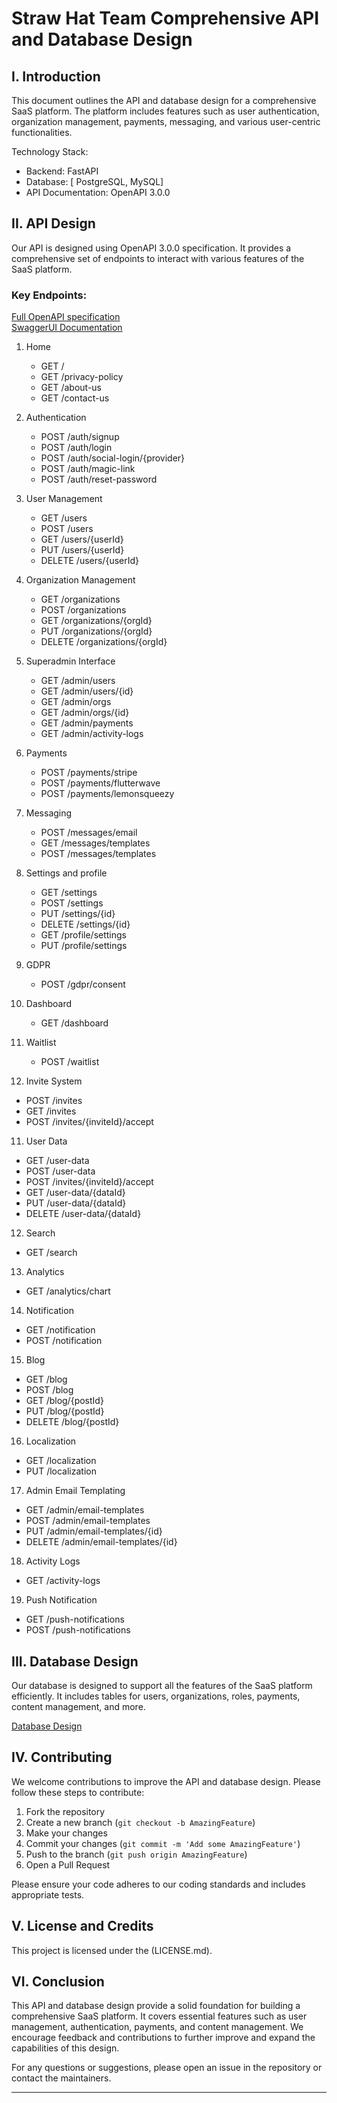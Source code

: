 # Straw Hat Team Comprehensive API and Database Design

## I. Introduction

This document outlines the API and database design for a comprehensive SaaS platform. The platform includes features such as user authentication, organization management, payments, messaging, and various user-centric functionalities.

Technology Stack:
- Backend: FastAPI
- Database: [ PostgreSQL, MySQL]
- API Documentation: OpenAPI 3.0.0

## II. API Design

Our API is designed using OpenAPI 3.0.0 specification. It provides a comprehensive set of endpoints to interact with various features of the SaaS platform.

### Key Endpoints:

[Full OpenAPI specification](https://github.com/dammycute/straw_hat_team/blob/straw_hat_team/api_specs.yaml) <br />
[SwaggerUI Documentation](https://app.swaggerhub.com/apis-docs/JUSTCOVENANT_1/your-api/1.0.0)

1. Home
   - GET /
   - GET /privacy-policy
   - GET /about-us
   - GET /contact-us

2. Authentication
   - POST /auth/signup
   - POST /auth/login
   - POST /auth/social-login/{provider}
   - POST /auth/magic-link
   - POST /auth/reset-password

3. User Management
   - GET /users
   - POST /users
   - GET /users/{userId}
   - PUT /users/{userId}
   - DELETE /users/{userId}

4. Organization Management
   - GET /organizations
   - POST /organizations
   - GET /organizations/{orgId}
   - PUT /organizations/{orgId}
   - DELETE /organizations/{orgId}

5. Superadmin Interface
   - GET /admin/users
   - GET /admin/users/{id}
   - GET /admin/orgs
   - GET /admin/orgs/{id}
   - GET /admin/payments
   - GET /admin/activity-logs

6. Payments
   - POST /payments/stripe
   - POST /payments/flutterwave
   - POST /payments/lemonsqueezy

7. Messaging
   - POST /messages/email
   - GET /messages/templates
   - POST /messages/templates

8. Settings and profile
   - GET /settings
   - POST /settings
   - PUT /settings/{id}
   - DELETE /settings/{id}
   - GET /profile/settings
   - PUT /profile/settings

7. GDPR
   - POST /gdpr/consent

8. Dashboard
   - GET /dashboard

9. Waitlist
   - POST /waitlist

10. Invite System
   - POST /invites
   - GET /invites
   - POST /invites/{inviteId}/accept

11. User Data
   - GET /user-data
   - POST /user-data
   - POST /invites/{inviteId}/accept
   - GET /user-data/{dataId}
   - PUT /user-data/{dataId}
   - DELETE /user-data/{dataId}

12. Search
   - GET /search

13. Analytics
   - GET /analytics/chart

14. Notification
   - GET /notification
   - POST /notification

15. Blog
   - GET /blog
   - POST /blog
   - GET /blog/{postId}
   - PUT /blog/{postId}
   - DELETE /blog/{postId}

16. Localization
   - GET /localization
   - PUT /localization

17. Admin Email Templating
   - GET /admin/email-templates
   - POST /admin/email-templates
   - PUT /admin/email-templates/{id}
   - DELETE /admin/email-templates/{id}

18. Activity Logs
   - GET /activity-logs

19. Push Notification
   - GET /push-notifications
   - POST /push-notifications

## III. Database Design

Our database is designed to support all the features of the SaaS platform efficiently. It includes tables for users, organizations, roles, payments, content management, and more.

[Database Design](https://github.com/dammycute/straw_hat_team/blob/straw_hat_team/dbdesign.png)



## IV. Contributing

We welcome contributions to improve the API and database design. Please follow these steps to contribute:

1. Fork the repository
2. Create a new branch (`git checkout -b AmazingFeature`)
3. Make your changes
4. Commit your changes (`git commit -m 'Add some AmazingFeature'`)
5. Push to the branch (`git push origin AmazingFeature`)
6. Open a Pull Request

Please ensure your code adheres to our coding standards and includes appropriate tests.

## V. License and Credits

This project is licensed under the (LICENSE.md).

## VI. Conclusion

This API and database design provide a solid foundation for building a comprehensive SaaS platform. It covers essential features such as user management, authentication, payments, and content management. We encourage feedback and contributions to further improve and expand the capabilities of this design.

For any questions or suggestions, please open an issue in the repository or contact the maintainers.

---

